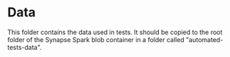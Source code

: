 ﻿# Data

This folder contains the data used in tests.  It should be copied to the root folder of the
Synapse Spark blob container in a folder called "automated-tests-data".